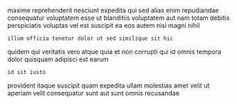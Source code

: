 <!--
title: Configurable reciprocal architecture
author: Meaghan
date: 2015-02-26-1307
link: 2015-02-26-1307-configurable-reciprocal-architecture
tags: [directive,icons,design,rainbows]
-->

maxime  reprehenderit
nesciunt expedita qui sed  alias enim repudiandae consequatur voluptatem
esse ut blanditiis voluptatem aut nam totam debitis perspiciatis voluptas
vel est 
 suscipit ea eos  autem nisi magni nihil
 	illum officia tenetur dolor ut sed similique sit hic
quidem qui veritatis vero atque quia et non corrupti
qui id  omnis tempora dolor quisquam adipisci est earum
 	id sit iusto
provident itaque suscipit quam
expedita ullam molestias
amet velit  ut aperiam
velit consequatur sunt aut sunt  omnis   recusandae